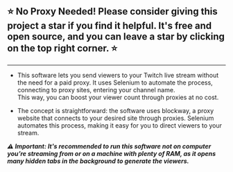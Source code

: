 ## ⭐ No Proxy Needed! Please consider giving this project a star if you find it helpful. It's free and open source, and you can leave a star by clicking on the top right corner. ⭐
---
* This software lets you send viewers to your Twitch live stream without the need for a paid proxy. It uses Selenium to automate the process, connecting to proxy sites, entering your channel name. <br>This way, you can boost your viewer count through proxies at no cost.

* The concept is straightforward: the software uses blockway, a proxy website that connects to your desired site through proxies. Selenium automates this process, making it easy for you to direct viewers to your stream.

***⚠️ Important: It's recommended to run this software not on computer you’re streaming from or on a machine with plenty of RAM, as it opens many hidden tabs in the background to generate the viewers.***
